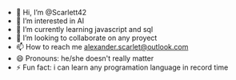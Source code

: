 - 👋 Hi, I’m @Scarlett42
- 👀 I’m interested in AI
- 🌱 I’m currently learning javascript and sql
- 💞️ I’m looking to collaborate on any proyect
- 📫 How to reach me alexander.scarlet@outlook.com
- 😄 Pronouns: he/she doesn't really matter
- ⚡ Fun fact: i can learn any programation language in record time

<!---
Scarlett42/Scarlett42 is a ✨ special ✨ repository because its `README.md` (this file) appears on your GitHub profile.
You can click the Preview link to take a look at your changes.
--->
